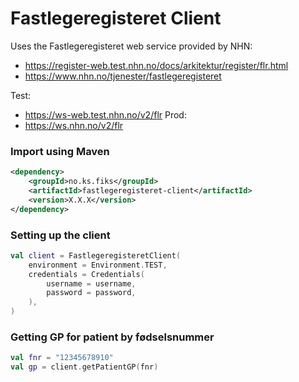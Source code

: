 # Fastlegeregisteret Client

Uses the Fastlegeregisteret web service provided by NHN:
- https://register-web.test.nhn.no/docs/arkitektur/register/flr.html
- https://www.nhn.no/tjenester/fastlegeregisteret

Test:
- https://ws-web.test.nhn.no/v2/flr
Prod:
- https://ws.nhn.no/v2/flr

### Import using Maven
```xml
<dependency>
    <groupId>no.ks.fiks</groupId>
    <artifactId>fastlegeregisteret-client</artifactId>
    <version>X.X.X</version>
</dependency>
```

### Setting up the client
```kotlin
val client = FastlegeregisteretClient(
    environment = Environment.TEST,
    credentials = Credentials(
        username = username,
        password = password,
    ),
)
```

### Getting GP for patient by fødselsnummer
```kotlin
val fnr = "12345678910"
val gp = client.getPatientGP(fnr)
```
